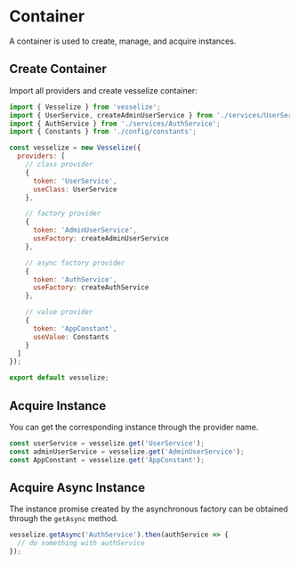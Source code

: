 # Container

A container is used to create, manage, and acquire instances.

## Create Container

Import all providers and create vesselize container:

```js
import { Vesselize } from 'vesselize';
import { UserService, createAdminUserService } from './services/UserService';
import { AuthService } from './services/AuthService';
import { Constants } from './config/constants';

const vesselize = new Vesselize({
  providers: [
    // class provider
    {
      token: 'UserService',
      useClass: UserService
    },

    // factory provider
    {
      token: 'AdminUserService',
      useFactory: createAdminUserService
    },

    // async factory provider
    {
      token: 'AuthService',
      useFactory: createAuthService
    },

    // value provider
    {
      token: 'AppConstant',
      useValue: Constants
    }
  ]
});

export default vesselize;
```

## Acquire Instance

You can get the corresponding instance through the provider name.

```js
const userService = vesselize.get('UserService');
const adminUserService = vesselize.get('AdminUserService');
const AppConstant = vesselize.get('AppConstant');
```

## Acquire Async Instance

The instance promise created by the asynchronous factory can be obtained through the `getAsync` method.

```js
vesselize.getAsync('AuthService').then(authService => {
  // do something with authService
});
```
